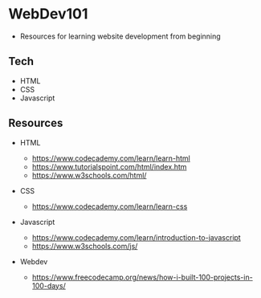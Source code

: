 # WebDev101
- Resources for learning website development from beginning

## Tech
- HTML
- CSS
- Javascript 

## Resources
- HTML
	- https://www.codecademy.com/learn/learn-html
	- https://www.tutorialspoint.com/html/index.htm
	- https://www.w3schools.com/html/
- CSS 
	- https://www.codecademy.com/learn/learn-css
- Javascript
	- https://www.codecademy.com/learn/introduction-to-javascript
	- https://www.w3schools.com/js/

- Webdev
	- https://www.freecodecamp.org/news/how-i-built-100-projects-in-100-days/

